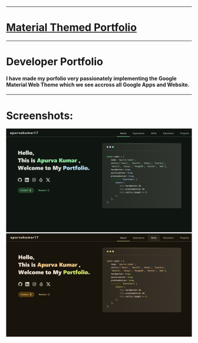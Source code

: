 
---

# [Material Themed Portfolio ](material.io)

---

# Developer Portfolio

#### I have made my porfolio very passionately implementing the Google Material Web Theme which we see accross all Google Apps and Website.

---

# Screenshots:

![](./public/image/screen1.png)
![](./public/image/screen2.png)
